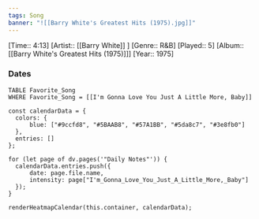```yaml
---
tags: Song  
banner: "![[Barry White's Greatest Hits (1975).jpg]]"
---
```

[Time:: 4:13]
[Artist:: [[Barry White]] ]
[Genre:: R&B]
[Played:: 5]
[Album:: [[Barry White's Greatest Hits (1975)]]]
[Year:: 1975]
### Dates
````dataview
TABLE Favorite_Song
WHERE Favorite_Song = [[I'm Gonna Love You Just A Little More, Baby]]
````

  ```dataviewjs
const calendarData = { 
	colors: { 
		blue: ["#9ccfd8", "#5BAAB8", "#57A1BB", "#5da8c7", "#3e8fb0"] 
	}, 
	entries: [] 
}; 

for (let page of dv.pages('"Daily Notes"')) { 
	calendarData.entries.push({ 
		date: page.file.name, 
		intensity: page["I'm_Gonna_Love_You_Just_A_Little_More,_Baby"]
	}); 
} 

renderHeatmapCalendar(this.container, calendarData);
```
